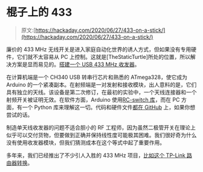 # 棍子上的 433

> 原文:[https://hackaday.com/2020/06/27/433-on-a-stick/](https://hackaday.com/2020/06/27/433-on-a-stick/)

廉价的 433 MHz 无线开关是进入家庭自动化世界的诱人方式，但如果没有专用硬件，它们就不太容易从 PC 上控制。这就是[TheStaticTurtle]所处的位置，所以解决方案是显而易见的。[搭建一个 USB 433 MHz 收发器](https://blog.thestaticturtle.fr/open433-lets-turn-light-on-with-the-computer)。

在计算机端是一个 CH340 USB 转串行芯片和熟悉的 ATmega328，使它成为 Arduino 的一个紧凑副本。在射频端是一对发射和接收模块，出人意料的是，它们具有独立的天线。该设备是第二次修订，在最初的实验中，一个天线连接器和一个射频开关被证明无效。在软件方面，Arduino 使用[RC-switch 库](https://github.com/sui77/rc-switch)，而在 PC 方面，有一个 Python 库来理解这一切。代码和硬件文件[都在 GitHub](https://github.com/TheStaticTurtle/Open433) 上，如果你想尝试的话。

制造单天线收发器的问题不适合胆小的 RF 工程师，因为虽然二极管开关在理论上似乎可以交付货物，但要做到正确并保持线性度可能极其困难。我们很好奇为什么没有使用收发器模块，但我们猜测成本在这个等式中起了重要作用。

多年来，我们已经推出了不少引人入胜的 433 MHz 项目，[比如这个 TP-Link 路由器转换](https://hackaday.com/2016/10/26/converting-a-tp-link-router-to-mission-control-for-cheap-433mhz-home-automation/)。